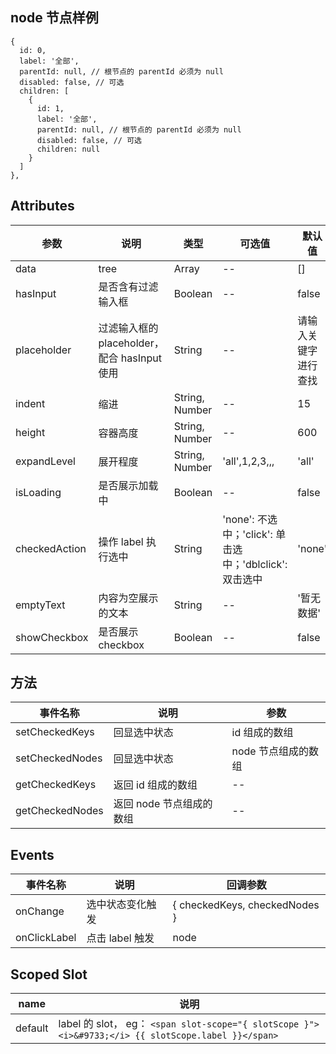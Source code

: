 ## node 节点样例

```
{
  id: 0,
  label: '全部',
  parentId: null, // 根节点的 parentId 必须为 null
  disabled: false, // 可选
  children: [
    {
      id: 1,
      label: '全部',
      parentId: null, // 根节点的 parentId 必须为 null
      disabled: false, // 可选
      children: null
    }
  ]
},
```

## Attributes

| 参数          | 说明                                         | 类型           | 可选值                                                  | 默认值               |
| ------------- | -------------------------------------------- | -------------- | ------------------------------------------------------- | -------------------- |
| data          | tree                                         | Array          | --                                                      | []                   |
| hasInput      | 是否含有过滤输入框                           | Boolean        | --                                                      | false                |
| placeholder   | 过滤输入框的 placeholder，配合 hasInput 使用 | String         | --                                                      | 请输入关键字进行查找 |
| indent        | 缩进                                         | String, Number | --                                                      | 15                   |
| height        | 容器高度                                     | String, Number | --                                                      | 600                  |
| expandLevel   | 展开程度                                     | String, Number | 'all',1,2,3,,,                                          | 'all'                |
| isLoading     | 是否展示加载中                               | Boolean        | --                                                      | false                |
| checkedAction | 操作 label 执行选中                          | String         | 'none': 不选中；'click': 单击选中；'dblclick': 双击选中 | 'none'               |
| emptyText     | 内容为空展示的文本                           | String         | --                                                      | '暂无数据'           |
| showCheckbox  | 是否展示 checkbox                            | Boolean        | --                                                      | false                |

## 方法

| 事件名称        | 说明                     | 参数                |
| --------------- | ------------------------ | ------------------- |
| setCheckedKeys  | 回显选中状态             | id 组成的数组       |
| setCheckedNodes | 回显选中状态             | node 节点组成的数组 |
| getCheckedKeys  | 返回 id 组成的数组       | --                  |
| getCheckedNodes | 返回 node 节点组成的数组 | --                  |

## Events

| 事件名称     | 说明             | 回调参数                      |
| ------------ | ---------------- | ----------------------------- |
| onChange     | 选中状态变化触发 | { checkedKeys, checkedNodes } |
| onClickLabel | 点击 label 触发  | node                          |

## Scoped Slot

| name    | 说明                                                                                                |
| ------- | --------------------------------------------------------------------------------------------------- |
| default | label 的 slot， eg： `<span slot-scope="{ slotScope }"><i>&#9733;</i> {{ slotScope.label }}</span>` |

